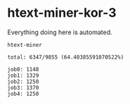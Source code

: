 # htext-miner-kor-3

Everything doing here is automated.

```
htext-miner

total: 6347/9855 (64.40385591070522%)

job0: 1148
job1: 1329
job2: 1250
job3: 1370
job4: 1250
```